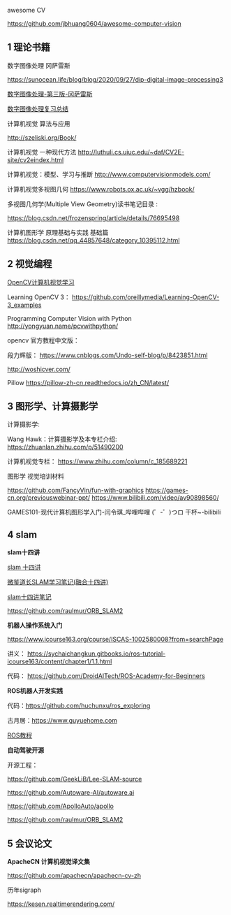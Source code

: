 

awesome  CV

https://github.com/jbhuang0604/awesome-computer-vision

## 1  理论书籍 

数字图像处理 冈萨雷斯

https://sunocean.life/blog/blog/2020/09/27/dip-digital-image-processing3

[数字图像处理-第三版-冈萨雷斯](https://blog.csdn.net/yibu_refresh/category_7439534.html)

[数字图像处理复习总结](https://blog.csdn.net/sunshine_lyn/article/details/85400015)


计算机视觉 算法与应用

http://szeliski.org/Book/

计算机视觉  一种现代方法
http://luthuli.cs.uiuc.edu/~daf/CV2E-site/cv2eindex.html


计算机视觉：模型、学习与推断
http://www.computervisionmodels.com/

计算机视觉多视图几何
https://www.robots.ox.ac.uk/~vgg/hzbook/

多视图几何学(Multiple View Geometry)读书笔记目录 : 

https://blog.csdn.net/frozenspring/article/details/76695498

计算机图形学 原理基础与实践  基础篇
https://blog.csdn.net/qq_44857648/category_10395112.html

## 2  视觉编程 

[OpenCV计算机视觉学习](https://github.com/LeBron-Jian/ComputerVisionPractice)

Learning OpenCV 3：
https://github.com/oreillymedia/Learning-OpenCV-3_examples

Programming Computer Vision with Python
http://yongyuan.name/pcvwithpython/

opencv 官方教程中文版：

段力辉版：   https://www.cnblogs.com/Undo-self-blog/p/8423851.html

http://woshicver.com/
 
Pillow
https://pillow-zh-cn.readthedocs.io/zh_CN/latest/

## 3   图形学、计算摄影学

计算摄影学:

Wang Hawk：计算摄影学及本专栏介绍:  https://zhuanlan.zhihu.com/p/51490200

计算机视觉专栏： https://www.zhihu.com/column/c_185689221

图形学  视觉培训材料

https://github.com/FancyVin/fun-with-graphics
https://games-cn.org/previouswebinar-ppt/
https://www.bilibili.com/video/av90898560/

GAMES101-现代计算机图形学入门-闫令琪_哔哩哔哩 (゜-゜)つロ 干杯~-bilibili


## 4  slam

**slam十四讲**

[slam 十四讲](https://www.bilibili.com/video/av883698132/)

[微鉴道长SLAM学习笔记(融合十四讲)](https://blog.csdn.net/zkk9527/article/details/102952863)

[slam十四讲笔记](https://www.zhihu.com/column/c_159467704)

https://github.com/raulmur/ORB_SLAM2


**机器人操作系统入门**

https://www.icourse163.org/course/ISCAS-1002580008?from=searchPage

讲义： https://sychaichangkun.gitbooks.io/ros-tutorial-icourse163/content/chapter1/1.1.html

代码： https://github.com/DroidAITech/ROS-Academy-for-Beginners

**ROS机器人开发实践**

代码：https://github.com/huchunxu/ros_exploring

古月居：https://www.guyuehome.com

[ROS教程](http://wiki.ros.org/cn/ROS/Tutorials)

**自动驾驶开源**

开源工程：

https://github.com/GeekLiB/Lee-SLAM-source

https://github.com/Autoware-AI/autoware.ai

https://github.com/ApolloAuto/apollo

https://github.com/raulmur/ORB_SLAM2


## 5  会议论文 

**ApacheCN 计算机视觉译文集**

https://github.com/apachecn/apachecn-cv-zh

历年sigraph

https://kesen.realtimerendering.com/ 

